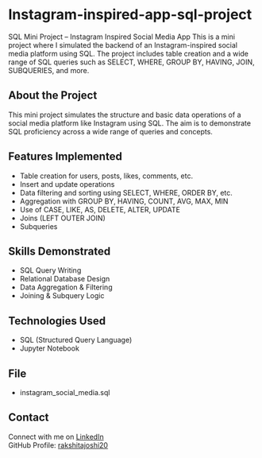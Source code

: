 # Instagram-inspired-app-sql-project
SQL Mini Project – Instagram Inspired Social Media App This is a mini project where I simulated the backend of an Instagram-inspired social media platform using SQL. The project includes table creation and a wide range of SQL queries such as SELECT, WHERE, GROUP BY, HAVING, JOIN, SUBQUERIES, and more.

## About the Project
This mini project simulates the structure and basic data operations of a social media platform like Instagram using SQL. The aim is to demonstrate SQL proficiency across a wide range of queries and concepts.

## Features Implemented
- Table creation for users, posts, likes, comments, etc.
- Insert and update operations
- Data filtering and sorting using SELECT, WHERE, ORDER BY, etc.
- Aggregation with GROUP BY, HAVING, COUNT, AVG, MAX, MIN
- Use of CASE, LIKE, AS, DELETE, ALTER, UPDATE
- Joins (LEFT OUTER JOIN)
- Subqueries

## Skills Demonstrated
- SQL Query Writing
- Relational Database Design
- Data Aggregation & Filtering
- Joining & Subquery Logic

## Technologies Used
- SQL (Structured Query Language)
- Jupyter Notebook 

## File
- instagram_social_media.sql

## Contact
Connect with me on [LinkedIn](https://www.linkedin.com/in/rakshitajoshi20)  
GitHub Profile: [rakshitajoshi20](https://github.com/rakshitajoshi20)
